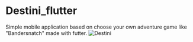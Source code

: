 # Destini_flutter
Simple mobile application based on choose your own adventure game like "Bandersnatch" made with futter.
![Destini](https://user-images.githubusercontent.com/71747442/140852945-c9f04a63-5049-43f2-8c32-e9c68d701d7b.gif)

